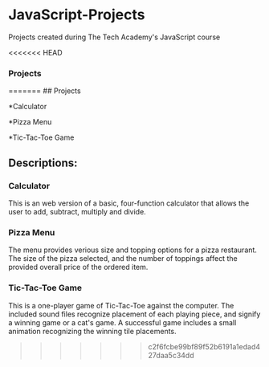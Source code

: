 # JavaScript-Projects
Projects created during The Tech Academy's JavaScript course

<<<<<<< HEAD
<h3>Projects</h3>
=======
## Projects

*Calculator

*Pizza Menu

*Tic-Tac-Toe Game

## Descriptions:

### Calculator

This is an web version of a basic, four-function calculator that allows the user to add, subtract, multiply and divide.

### Pizza Menu

The menu provides verious size and topping options for a pizza restaurant. The size of the pizza selected, and the number of toppings affect the provided overall price of the ordered item.

### Tic-Tac-Toe Game

This is a one-player game of Tic-Tac-Toe against the computer. The included sound files recognize placement of each playing piece, and signify a winning game or a cat's game. A successful game includes a small animation recognizing the winning tile placements.
>>>>>>> c2f6fcbe99bf89f52b6191a1edad427daa5c34dd
